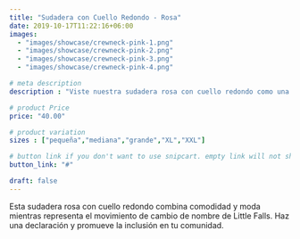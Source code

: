 ```yaml
---
title: "Sudadera con Cuello Redondo - Rosa"
date: 2019-10-17T11:22:16+06:00
images: 
  - "images/showcase/crewneck-pink-1.png"
  - "images/showcase/crewneck-pink-2.png"
  - "images/showcase/crewneck-pink-3.png"
  - "images/showcase/crewneck-pink-4.png"

# meta description
description : "Viste nuestra sudadera rosa con cuello redondo como una forma elegante de apoyar el movimiento de cambio de nombre de Little Falls"

# product Price
price: "40.00"

# product variation
sizes : ["pequeña","mediana","grande","XL","XXL"]

# button link if you don't want to use snipcart. empty link will not show button
button_link: "#"

draft: false
---
```


Esta sudadera rosa con cuello redondo combina comodidad y moda mientras representa el movimiento de cambio de nombre de Little Falls. Haz una declaración y promueve la inclusión en tu comunidad.
